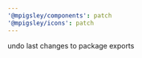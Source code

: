 ```yaml
---
'@mpigsley/components': patch
'@mpigsley/icons': patch
---
```


undo last changes to package exports
